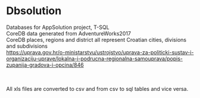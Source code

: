 # Dbsolution
Databases for AppSolution project, T-SQL</br>
CoreDB data generated from AdventureWorks2017</br>
CoreDB places, regions and district all represent Croatian cities, divisions and subdivisions </br>
https://uprava.gov.hr/o-ministarstvu/ustrojstvo/uprava-za-politicki-sustav-i-organizaciju-uprave/lokalna-i-podrucna-regionalna-samouprava/popis-zupanija-gradova-i-opcina/846

</br>
</br>
All xls files are converted to csv and from csv to sql tables and vice versa.

